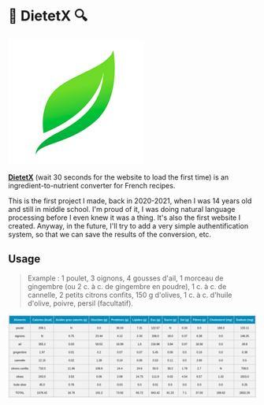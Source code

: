 # 🍪 DietetX 🔍

![Logo](/static/leaf_logo.png)

[**DietetX**](https://dietetx.pythonanywhere.com/) (wait 30 seconds for the website to load the first time) is an ingredient-to-nutrient converter for French recipes.

This is the first project I made, back in 2020-2021, when I was 14 years old and still in middle school. I'm proud of it, I was doing natural language processing before I even knew it was a thing.
It's also the first website I created. Anyway, in the future, I'll try to add a very simple authentification system, so that we can save the results of the conversion, etc.

## Usage

> Example : 1 poulet, 3 oignons, 4 gousses d'ail, 1 morceau de gingembre (ou 2 c. à c. de gingembre en poudre), 1 c. à c. de cannelle, 2 petits citrons confits, 150 g d'olives, 1 c. à c. d'huile d'olive, poivre, persil (facultatif).

![Image Demo](/static/demo_pic.png)
